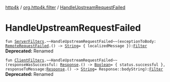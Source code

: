 [http4k](../index.md) / [org.http4k.filter](index.md) / [HandleUpstreamRequestFailed](./-handle-upstream-request-failed.md)

# HandleUpstreamRequestFailed

`fun `[`ServerFilters`](-server-filters/index.md)`.~~HandleUpstreamRequestFailed~~(exceptionToBody: `[`RemoteRequestFailed`](../org.http4k.cloudnative/-remote-request-failed/index.md)`.() -> `[`String`](https://kotlinlang.org/api/latest/jvm/stdlib/kotlin/-string/index.html)` = { localizedMessage }): `[`Filter`](../org.http4k.core/-filter/index.md)
**Deprecated:** Renamed


`fun `[`ClientFilters`](-client-filters/index.md)`.~~HandleUpstreamRequestFailed~~(responseWasSuccessful: `[`Response`](../org.http4k.core/-response/index.md)`.() -> `[`Boolean`](https://kotlinlang.org/api/latest/jvm/stdlib/kotlin/-boolean/index.html)` = { status.successful }, responseToMessage: `[`Response`](../org.http4k.core/-response/index.md)`.() -> `[`String`](https://kotlinlang.org/api/latest/jvm/stdlib/kotlin/-string/index.html)` = Response::bodyString): `[`Filter`](../org.http4k.core/-filter/index.md)
**Deprecated:** Renamed

